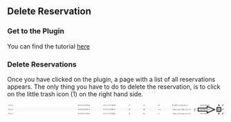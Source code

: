 ## Delete Reservation

### Get to the Plugin

You can find the tutorial [here](https://github.com/towa-digital/intern-table-reservation/blob/master/docs/features/manage%20tables/add%20table.md)

### Delete Reservations

Once you have clicked on the plugin, a page with a list of all reservations appears. The only thing you have to do to delete the reservation, is to click on the little trash icon (1) on the right hand side. <br>

![menu](./../../docimg/deletereservation1.png)
